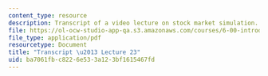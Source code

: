```yaml
---
content_type: resource
description: Transcript of a video lecture on stock market simulation.
file: https://ol-ocw-studio-app-qa.s3.amazonaws.com/courses/6-00-introduction-to-computer-science-and-programming-fall-2008/ba7061fbc8226e533a123bf1615467fd_6-00F08-L23.pdf
file_type: application/pdf
resourcetype: Document
title: "Transcript \u2013 Lecture 23"
uid: ba7061fb-c822-6e53-3a12-3bf1615467fd
---
```

